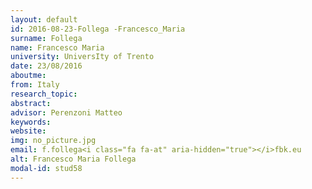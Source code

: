 ```yaml
---
layout: default 
id: 2016-08-23-Follega -Francesco_Maria
surname: Follega 
name: Francesco Maria
university: UniversIty of Trento
date: 23/08/2016
aboutme: 
from: Italy
research_topic: 
abstract: 
advisor: Perenzoni Matteo
keywords: 
website: 
img: no_picture.jpg
email: f.follega<i class="fa fa-at" aria-hidden="true"></i>fbk.eu
alt: Francesco Maria Follega 
modal-id: stud58
---
```

